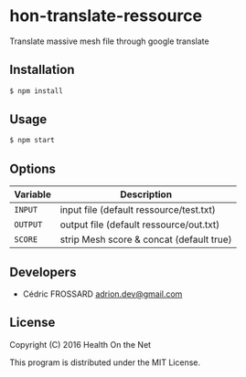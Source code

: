 # hon-translate-ressource
Translate massive mesh file through google translate

Installation
------------

```bash
$ npm install
```

Usage
-----

```bash
$ npm start
```

Options
-------

| Variable        | Description    |
|-----------------|----------------|
| `INPUT`         | input file (default ressource/test.txt)
| `OUTPUT`        | output file (default ressource/out.txt)
| `SCORE`         | strip Mesh score & concat (default true)

Developers
----------

* Cédric FROSSARD <adrion.dev@gmail.com>

License
-------

Copyright (C) 2016 Health On the Net

This program is distributed under the MIT License.